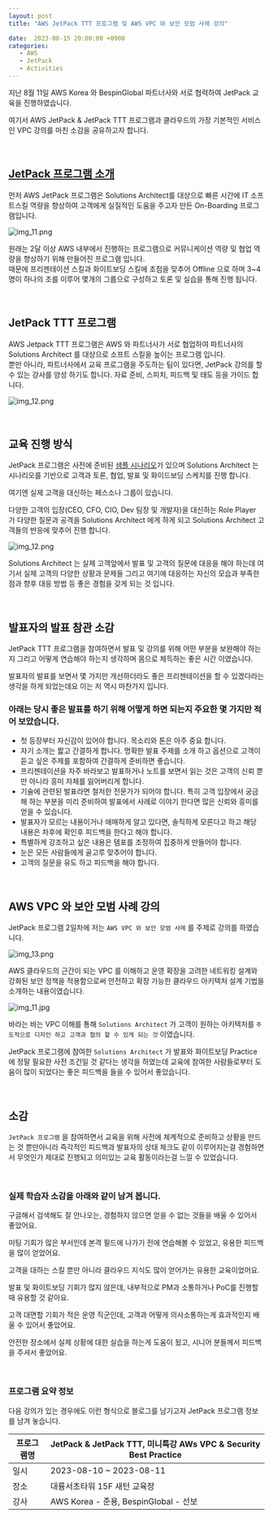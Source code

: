 ```yaml
---
layout: post
title: "AWS JetPack TTT 프로그램 및 AWS VPC 와 보안 모범 사례 강의"

date:  2023-08-15 20:00:00 +0900
categories:
   - AWS
   - JetPack
   - Activities
---
```


지난 8월 11일 AWS Korea 와 BespinGlobal 파트너사와 서로 협력하여 JetPack 교육을 진행하였습니다. 

여기서 AWS JetPack & JetPack TTT 프로그램과 클라우드의 가장 기본적인 서비스인 VPC 강의를 마친 소감을 공유하고자 합니다.

<br>

## [JetPack 프로그램 소개](https://catalog.us-east-1.prod.workshops.aws/workshops/ee539063-7391-4deb-86f4-4d0388d35cd6/ko-KR/0getstart/30jetpackintro)

먼저 AWS JetPack 프로그램은 Solutions Architect를 대상으로 빠른 시간에 IT 소프트스킬 역량을 향상하여 고객에게 실질적인 도움을 주고자 만든 On-Boarding 프로그램입니다.

![img_11.png](/assets/images/23q3/img_11.png)

원래는 2달 이상 AWS 내부에서 진행하는 프로그램으로 커뮤니케이션 역량 및 협업 역량을 향상하기 위해 만들어진 프로그램 입니다.   
때문에 프리젠테이션 스킬과 화이트보딩 스킬에 초점을 맞추어 Offline 으로 하며 3~4 명이 하나의 조를 이루어 몇개의 그룹으로 구성하고 토론 및 실습을 통해 진행 됩니다.   

<br>

## JetPack TTT 프로그램

AWS Jetpack TTT 프로그램은 AWS 와 파트너사가 서로 협업하여 파트너사의 Solutions Architect 를 대상으로 소프트 스킬을 높이는 프로그램 입니다.  
뿐만 아니라, 파트너사에서 교육 프로그램을 주도하는 팀이 있다면, JetPack 강의를 할 수 있는 강사를 양성 하기도 합니다. 자료 준비, 스피치, 피드백 및 태도 등을 가이드 합니다.

![img_12.png](/assets/images/23q3/img_12.png)


<br>

## 교육 진행 방식 

JetPack 프로그램은 사전에 준비된 [샘플 시나리오](https://catalog.us-east-1.prod.workshops.aws/workshops/ee539063-7391-4deb-86f4-4d0388d35cd6/ko-KR/0getstart/60scenario)가 있으며 Solutions Architect 는 시나리오를 기반으로 고객과 토론, 협업, 발표 및 화이드보딩 스케치를 진행 합니다.

여기엔 실제 고객을 대신하는 페스소나 그룹이 있습니다.  

다양한 고객의 입장(CEO, CFO, CIO, Dev 팀장 및 개발자)을 대신하는 Role Player 가 다양한 질문과 공격을 Solutions Architect 에게 하게 되고 Solutions Architect 고객들의 반응에 맞추어 진행 합니다.  

![img_12.png](/assets/images/23q3/img_12.jpg)

Solutions Architect 는 실제 고객앞에서 발표 및 고객의 질문에 대응을 해야 하는데 여기서 실제 고객의 다양한 상황과 문제들 그리고 여기에 대응하는 자신의 모습과 부족한 점과 향후 대응 방법 등 좋은 경험을 갖게 되는 것 입니다.   

<br>

## 발표자의 발표 참관 소감 

JetPack TTT 프로그램을 참여하면서 발표 및 강의를 위해 어떤 부분을 보완해야 하는지 그리고 어떻게 연습해야 하는지 생각하며 몸으로 체득하는 좋은 시간 이였습니다. 

발표자의 발표를 보면서 몇 가지만 개선하더라도 좋은 프리젠테이션을 할 수 있겠다라는 생각을 하게 되었는데요 이는 저 역시 마찬가지 입니다. 

### 아래는 당시 좋은 발표를 하기 위해 어떻게 하면 되는지 주요한 몇 가지만 적어 보았습니다. 
- 첫 등장부터 자신감이 있어야 합니다. 목소리와 톤은 아주 중요 합니다.
- 자기 소개는 짧고 간결하게 합니다. 명확한 발표 주제를 소개 하고 옵션으로 고객이 듣고 싶은 주제를 포함하여 간결하게 준비하면 좋습니다.
- 프리젠테이션을 자주 바라보고 발표하거나 노트를 보면서 읽는 것은 고객의 신뢰 뿐만 아니라 흥미 자체를 잃어버리게 합니다.  
- 기술에 관련된 발표라면 철저한 전문가가 되어야 합니다. 특히 고객 입장에서 궁금해 하는 부분을 미리 준비하여 발표에서 사례로 이야기 한다면 많은 신뢰와 흥미를 얻을 수 있습니다. 
- 발표자가 모르는 내용이거나 애매하게 알고 있다면, 솔직하게 모른다고 하고 해당 내용은 차후에 확인후 피드백을 한다고 해야 합니다. 
- 특별하게 강조하고 싶은 내용은 템포를 조정하여 집중하게 만들어야 합니다.
- 눈은 모든 사람들에게 골고루 맞추어야 합니다.
- 고객의 질문을 유도 하고 피드백을 해야 합니다.

<br>

## AWS VPC 와 보안 모범 사례 강의

JetPack 프로그램 2일차에 저는 `AWS VPC 와 보안 모범 사례` 를 주제로 강의를 하였습니다.  

![img_13.png](/assets/images/23q3/img_13.png)

AWS 클라우드의 근간이 되는 VPC 를 이해하고 운영 확장을 고려한 네트워킹 설계와 강화된 보안 정책을 적용함으로써 안전하고 확장 가능한 클라우드 아키텍처 설계 기법을 소개하는 내용이였습니다.  

![img_11.jpg](/assets/images/23q3/img_11.jpg)

바라는 바는 VPC 이해를 통해 `Solutions Architect` 가 고객이 원하는 아키텍처를 `주도적으로 디자인 하고 고객과 협의 할 수 있게 되는 것` 이였습니다.

JetPack 프로그램에 참여한 `Solutions Architect` 가 발표와 화이트보딩 Practice 에 정말 필요한 사전 조건일 것 같다는 생각을 하였는데 교육에 참여한 사람들로부터 도움이 많이 되었다는 좋은 피드백을 들을 수 있어서 좋았습니다.  

<br>

## 소감 
`JetPack 프로그램` 을 참여하면서 교육을 위해 사전에 체계적으로 준비하고 상황을 만드는 것 뿐만아니라 즉각적인 피드백과 발표자의 상태 체크도 같이 이루어지는걸 경험하면서 무엇인가 제대로 진행되고 의미있는 교육 활동이라는걸 느낄 수 있었습니다.

<br>

### 실제 학습자 소감을 아래와 같이 남겨 봅니다. 

구글해서 검색해도 잘 안나오는, 경험하지 않으면 얻을 수 없는 것들을 배울 수 있어서 좋았어요.

미팅 기회가 많은 부서인데 본격 필드에 나가기 전에 연습해볼 수 있었고, 유용한 피드백을 많이 얻었어요.

고객을 대하는 스킬 뿐만 아니라 클라우드 지식도 많이 얻어가는 유용한 교육이었어요.

발표 및 화이트보딩 기회가 많지 않은데, 내부적으로 PM과 소통하거나 PoC를 진행할 때 유용할 것 같아요.

고객 대면할 기회가 적은 운영 직군인데, 고객과 어떻게 의사소통하는게 효과적인지 배울 수 있어서 좋았어요.

안전한 장소에서 실제 상황에 대한 실습을 하는게 도움이 됬고, 시니어 분들께서 피드백을 주셔서 좋았어요.


<br>


### 프로그램 요약 정보

다음 강의가 있는 경우에도 이런 형식으로 블로그를 남기고자 JetPack 프로그램 정보를 남겨 놓습니다. 

| 프로그램명 | JetPack & JetPack TTT, 미니특강 AWs VPC & Security Best Practice      |
|---------|----------------------------------------|
| 일시     | 2023-08-10 ~ 2023-08-11                |
| 장소     | 대륭서초타워 15F 새턴 교육장                 |  
| 강사     | AWS Korea - 준용, BespinGlobal - 선보    |
 
 